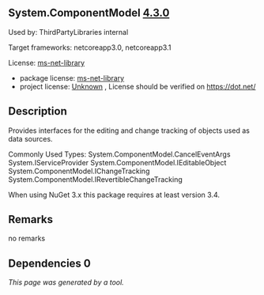 System.ComponentModel [4.3.0](https://www.nuget.org/packages/System.ComponentModel/4.3.0)
--------------------

Used by: ThirdPartyLibraries internal

Target frameworks: netcoreapp3.0, netcoreapp3.1

License: [ms-net-library](../../../../licenses/ms-net-library) 

- package license: [ms-net-library](http://go.microsoft.com/fwlink/?LinkId=329770) 
- project license: [Unknown](https://dot.net/) , License should be verified on https://dot.net/

Description
-----------
Provides interfaces for the editing and change tracking of objects used as data sources.

Commonly Used Types:
System.ComponentModel.CancelEventArgs
System.IServiceProvider
System.ComponentModel.IEditableObject
System.ComponentModel.IChangeTracking
System.ComponentModel.IRevertibleChangeTracking
 
When using NuGet 3.x this package requires at least version 3.4.

Remarks
-----------
no remarks


Dependencies 0
-----------


*This page was generated by a tool.*